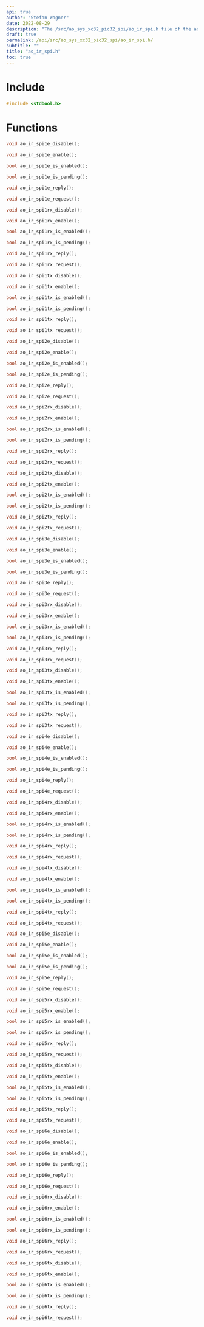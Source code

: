 ```yaml
---
api: true
author: "Stefan Wagner"
date: 2022-08-29
description: "The /src/ao_sys_xc32_pic32_spi/ao_ir_spi.h file of the ao real-time operating system."
draft: true
permalink: /api/src/ao_sys_xc32_pic32_spi/ao_ir_spi.h/
subtitle: ""
title: "ao_ir_spi.h"
toc: true
---
```


# Include

```c
#include <stdbool.h>
```

# Functions

```c
void ao_ir_spi1e_disable();
```

```c
void ao_ir_spi1e_enable();
```

```c
bool ao_ir_spi1e_is_enabled();
```

```c
bool ao_ir_spi1e_is_pending();
```

```c
void ao_ir_spi1e_reply();
```

```c
void ao_ir_spi1e_request();
```

```c
void ao_ir_spi1rx_disable();
```

```c
void ao_ir_spi1rx_enable();
```

```c
bool ao_ir_spi1rx_is_enabled();
```

```c
bool ao_ir_spi1rx_is_pending();
```

```c
void ao_ir_spi1rx_reply();
```

```c
void ao_ir_spi1rx_request();
```

```c
void ao_ir_spi1tx_disable();
```

```c
void ao_ir_spi1tx_enable();
```

```c
bool ao_ir_spi1tx_is_enabled();
```

```c
bool ao_ir_spi1tx_is_pending();
```

```c
void ao_ir_spi1tx_reply();
```

```c
void ao_ir_spi1tx_request();
```

```c
void ao_ir_spi2e_disable();
```

```c
void ao_ir_spi2e_enable();
```

```c
bool ao_ir_spi2e_is_enabled();
```

```c
bool ao_ir_spi2e_is_pending();
```

```c
void ao_ir_spi2e_reply();
```

```c
void ao_ir_spi2e_request();
```

```c
void ao_ir_spi2rx_disable();
```

```c
void ao_ir_spi2rx_enable();
```

```c
bool ao_ir_spi2rx_is_enabled();
```

```c
bool ao_ir_spi2rx_is_pending();
```

```c
void ao_ir_spi2rx_reply();
```

```c
void ao_ir_spi2rx_request();
```

```c
void ao_ir_spi2tx_disable();
```

```c
void ao_ir_spi2tx_enable();
```

```c
bool ao_ir_spi2tx_is_enabled();
```

```c
bool ao_ir_spi2tx_is_pending();
```

```c
void ao_ir_spi2tx_reply();
```

```c
void ao_ir_spi2tx_request();
```

```c
void ao_ir_spi3e_disable();
```

```c
void ao_ir_spi3e_enable();
```

```c
bool ao_ir_spi3e_is_enabled();
```

```c
bool ao_ir_spi3e_is_pending();
```

```c
void ao_ir_spi3e_reply();
```

```c
void ao_ir_spi3e_request();
```

```c
void ao_ir_spi3rx_disable();
```

```c
void ao_ir_spi3rx_enable();
```

```c
bool ao_ir_spi3rx_is_enabled();
```

```c
bool ao_ir_spi3rx_is_pending();
```

```c
void ao_ir_spi3rx_reply();
```

```c
void ao_ir_spi3rx_request();
```

```c
void ao_ir_spi3tx_disable();
```

```c
void ao_ir_spi3tx_enable();
```

```c
bool ao_ir_spi3tx_is_enabled();
```

```c
bool ao_ir_spi3tx_is_pending();
```

```c
void ao_ir_spi3tx_reply();
```

```c
void ao_ir_spi3tx_request();
```

```c
void ao_ir_spi4e_disable();
```

```c
void ao_ir_spi4e_enable();
```

```c
bool ao_ir_spi4e_is_enabled();
```

```c
bool ao_ir_spi4e_is_pending();
```

```c
void ao_ir_spi4e_reply();
```

```c
void ao_ir_spi4e_request();
```

```c
void ao_ir_spi4rx_disable();
```

```c
void ao_ir_spi4rx_enable();
```

```c
bool ao_ir_spi4rx_is_enabled();
```

```c
bool ao_ir_spi4rx_is_pending();
```

```c
void ao_ir_spi4rx_reply();
```

```c
void ao_ir_spi4rx_request();
```

```c
void ao_ir_spi4tx_disable();
```

```c
void ao_ir_spi4tx_enable();
```

```c
bool ao_ir_spi4tx_is_enabled();
```

```c
bool ao_ir_spi4tx_is_pending();
```

```c
void ao_ir_spi4tx_reply();
```

```c
void ao_ir_spi4tx_request();
```

```c
void ao_ir_spi5e_disable();
```

```c
void ao_ir_spi5e_enable();
```

```c
bool ao_ir_spi5e_is_enabled();
```

```c
bool ao_ir_spi5e_is_pending();
```

```c
void ao_ir_spi5e_reply();
```

```c
void ao_ir_spi5e_request();
```

```c
void ao_ir_spi5rx_disable();
```

```c
void ao_ir_spi5rx_enable();
```

```c
bool ao_ir_spi5rx_is_enabled();
```

```c
bool ao_ir_spi5rx_is_pending();
```

```c
void ao_ir_spi5rx_reply();
```

```c
void ao_ir_spi5rx_request();
```

```c
void ao_ir_spi5tx_disable();
```

```c
void ao_ir_spi5tx_enable();
```

```c
bool ao_ir_spi5tx_is_enabled();
```

```c
bool ao_ir_spi5tx_is_pending();
```

```c
void ao_ir_spi5tx_reply();
```

```c
void ao_ir_spi5tx_request();
```

```c
void ao_ir_spi6e_disable();
```

```c
void ao_ir_spi6e_enable();
```

```c
bool ao_ir_spi6e_is_enabled();
```

```c
bool ao_ir_spi6e_is_pending();
```

```c
void ao_ir_spi6e_reply();
```

```c
void ao_ir_spi6e_request();
```

```c
void ao_ir_spi6rx_disable();
```

```c
void ao_ir_spi6rx_enable();
```

```c
bool ao_ir_spi6rx_is_enabled();
```

```c
bool ao_ir_spi6rx_is_pending();
```

```c
void ao_ir_spi6rx_reply();
```

```c
void ao_ir_spi6rx_request();
```

```c
void ao_ir_spi6tx_disable();
```

```c
void ao_ir_spi6tx_enable();
```

```c
bool ao_ir_spi6tx_is_enabled();
```

```c
bool ao_ir_spi6tx_is_pending();
```

```c
void ao_ir_spi6tx_reply();
```

```c
void ao_ir_spi6tx_request();
```

